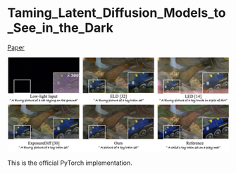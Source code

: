 # Taming_Latent_Diffusion_Models_to_See_in_the_Dark

[Paper]([https://arxiv.org/abs/2302.05916](https://arxiv.org/abs/2312.01027))
<p align='center'>
<img src='figs/Teaser.jpg' width=600>
</p>


This is the official PyTorch implementation.
